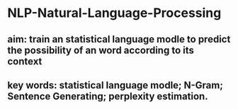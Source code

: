 # NLP-Natural-Language-Processing

## aim: train an statistical language modle to predict the possibility of an word according to its context

## key words: statistical language modle; N-Gram; Sentence Generating; perplexity estimation.











